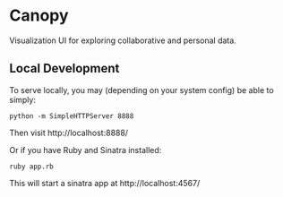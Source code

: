 Canopy
======

Visualization UI for exploring collaborative and personal data.

Local Development
-----------------

To serve locally, you may (depending on your system config) be able to simply:

    python -m SimpleHTTPServer 8888

Then visit http://localhost:8888/

Or if you have Ruby and Sinatra installed:

    ruby app.rb

This will start a sinatra app at http://localhost:4567/

